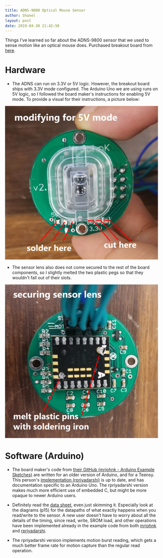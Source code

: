 ```yaml
---
title: ADNS-9800 Optical Mouse Sensor
author: Shanel
layout: post
date: 2019-04-30 21:42:50
---
```


Things I've learned so far about the ADNS-9800 sensor that we used to sense motion like an optical mouse does. Purchased breakout board from [here][1].

# Hardware
* The ADNS can run on 3.3V or 5V logic. However, the breakout board ships with 3.3V mode configured. The Arduino Uno we are using runs on 5V logic, so I followed the board maker's instructions for enabling 5V mode. To provide a visual for their instructions, a picture below:

![Image of underside of ADNS optical sensor](/assets/img/ADNS_underside_labeled.jpg)

* The sensor lens also does not come secured to the rest of the board components, so I slightly melted the two plastic pegs so that they wouldn't fall out of their slots.

![Image of top of ADNS optical sensor](/assets/img/ADNS_topside.jpg)

# Software (Arduino)
* The board maker's code from [their GitHub (mrjohnk - Arduino Example Sketches)][2] are written for an older version of Arduino, and for a Teensy. This person's [implementation (rpriyadarshi)][3] is up to date, and has documentation specific to an Arduino Uno. The rpriyadarshi version makes much more efficient use of embedded C, but might be more opaque to newer Arduino users. 

* Definitely read the [data sheet][4], even just skimming it. Especially look at the diagrams (p15) for the datapaths of what exactly happens when you read/write to the sensor. A new user doesn't have to worry about all the details of the timing, since read, write, SROM load, and other operations have been implemented already in the example code from both [mrjohnk][2] and [rpriyadarshi][3].

* The rpriyadarshi version implements motion burst reading, which gets a much better frame rate for motion capture than the regular read operation. 

[1]: https://www.tindie.com/products/jkicklighter/adns-9800-laser-motion-sensor/
[2]: https://github.com/mrjohnk/ADNS-9800
[3]: https://github.com/rpriyadarshi/ADNS9800_LCD/blob/master/ADNS9800.h
[4]: https://datasheet.octopart.com/ADNS-9800-Avago-datasheet-10666463.pdf
